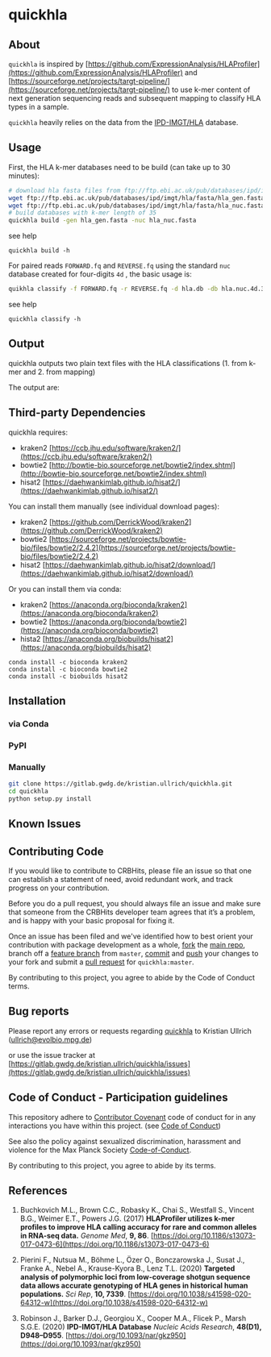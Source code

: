 # quickhla

## About

`quickhla` is inspired by [https://github.com/ExpressionAnalysis/HLAProfiler](https://github.com/ExpressionAnalysis/HLAProfiler)
and [https://sourceforge.net/projects/targt-pipeline/](https://sourceforge.net/projects/targt-pipeline/)
to use k-mer content of next generation sequencing reads and subsequent mapping to classify HLA types in a sample.

`quickhla` heavily relies on the data from the [IPD-IMGT/HLA](https://www.ebi.ac.uk/ipd/imgt/hla/) database.

## Usage

First, the HLA k-mer databases need to be build (can take up to 30 minutes):

```bash
# download hla fasta files from ftp://ftp.ebi.ac.uk/pub/databases/ipd/imgt/hla/fasta/
wget ftp://ftp.ebi.ac.uk/pub/databases/ipd/imgt/hla/fasta/hla_gen.fasta
wget ftp://ftp.ebi.ac.uk/pub/databases/ipd/imgt/hla/fasta/hla_nuc.fasta
# build databases with k-mer length of 35
quickhla build -gen hla_gen.fasta -nuc hla_nuc.fasta
```

see help

```
quickhla build -h
```

For paired reads `FORWARD.fq` and `REVERSE.fq` using the standard `nuc` database created for four-digits `4d` , the basic usage is:

```bash
quikhla classify -f FORWARD.fq -r REVERSE.fq -d hla.db -db hla.nuc.4d.35 -n 2
```

see help

```
quickhla classify -h
```

## Output

quickhla outputs two plain text files with the HLA classifications (1. from k-mer and 2. from mapping)

The output are:

## Third-party Dependencies

quickhla requires:

- kraken2 [https://ccb.jhu.edu/software/kraken2/](https://ccb.jhu.edu/software/kraken2/)
- bowtie2 [http://bowtie-bio.sourceforge.net/bowtie2/index.shtml](http://bowtie-bio.sourceforge.net/bowtie2/index.shtml)
- hisat2 [https://daehwankimlab.github.io/hisat2/](https://daehwankimlab.github.io/hisat2/)

You can install them manually (see individual download pages):

- kraken2 [https://github.com/DerrickWood/kraken2](https://github.com/DerrickWood/kraken2)
- bowtie2 [https://sourceforge.net/projects/bowtie-bio/files/bowtie2/2.4.2](https://sourceforge.net/projects/bowtie-bio/files/bowtie2/2.4.2)
- hisat2 [https://daehwankimlab.github.io/hisat2/download/](https://daehwankimlab.github.io/hisat2/download/)

Or you can install them via conda:

- kraken2 [https://anaconda.org/bioconda/kraken2](https://anaconda.org/bioconda/kraken2)
- bowtie2 [https://anaconda.org/bioconda/bowtie2](https://anaconda.org/bioconda/bowtie2)
- hista2 [https://anaconda.org/biobuilds/hisat2](https://anaconda.org/biobuilds/hisat2)

```
conda install -c bioconda kraken2
conda install -c bioconda bowtie2
conda install -c biobuilds hisat2
```

## Installation

### via Conda

### PyPI

### Manually

```bash
git clone https://gitlab.gwdg.de/kristian.ullrich/quickhla.git
cd quickhla
python setup.py install
```

## Known Issues

## Contributing Code

If you would like to contribute to CRBHits, please file an issue so that one can establish a statement of need, avoid redundant work, and track progress on your contribution.

Before you do a pull request, you should always file an issue and make sure that someone from the CRBHits developer team agrees that it’s a problem, and is happy with your basic proposal for fixing it.

Once an issue has been filed and we've identified how to best orient your contribution with package development as a whole, [fork](https://docs.github.com/en/github/getting-started-with-github/fork-a-repo) the [main repo](https://gitlab.gwdg.de/kristian.ullrich/quickhla), branch off a [feature branch](https://docs.github.com/en/github/collaborating-with-issues-and-pull-requests/about-branches) from `master`, [commit](https://docs.github.com/en/desktop/contributing-and-collaborating-using-github-desktop/committing-and-reviewing-changes-to-your-project) and [push](https://docs.github.com/en/github/using-git/pushing-commits-to-a-remote-repository) your changes to your fork and submit a [pull request](https://docs.github.com/en/github/collaborating-with-issues-and-pull-requests/proposing-changes-to-your-work-with-pull-requests) for `quickhla:master`.

By contributing to this project, you agree to abide by the Code of Conduct terms.

## Bug reports

Please report any errors or requests regarding [quickhla](https://gitlab.gwdg.de/kristian.ullrich/quickhla) to Kristian Ullrich (ullrich@evolbio.mpg.de)

or use the issue tracker at [https://gitlab.gwdg.de/kristian.ullrich/quickhla/issues](https://gitlab.gwdg.de/kristian.ullrich/quickhla/issues)

## Code of Conduct - Participation guidelines

This repository adhere to [Contributor Covenant](http://contributor-covenant.org) code of conduct for in any interactions you have within this project. (see [Code of Conduct](https://gitlab.gwdg.de/kristian.ullrich/quickhla/-/blob/master/CODE_OF_CONDUCT.md))

See also the policy against sexualized discrimination, harassment and violence for the Max Planck Society [Code-of-Conduct](https://www.mpg.de/11961177/code-of-conduct-en.pdf).

By contributing to this project, you agree to abide by its terms.

## References

1. Buchkovich M.L., Brown C.C., Robasky K., Chai S., Westfall S., Vincent B.G., Weimer E.T., Powers J.G. (2017)
   **HLAProfiler utilizes k-mer profiles to improve HLA calling accuracy for rare and common alleles in RNA-seq data.**
  *Genome Med*, **9, 86**. 
   [https://doi.org/10.1186/s13073-017-0473-6](https://doi.org/10.1186/s13073-017-0473-6)

2. Pierini F., Nutsua M., Böhme L., Özer O., Bonczarowska J., Susat J., Franke A., Nebel A., Krause-Kyora B., Lenz T.L. (2020)
   **Targeted analysis of polymorphic loci from low-coverage shotgun sequence data allows accurate genotyping of HLA genes in historical human populations.**
   *Sci Rep*, **10, 7339**. [https://doi.org/10.1038/s41598-020-64312-w](https://doi.org/10.1038/s41598-020-64312-w)

3. Robinson J., Barker D.J., Georgiou X., Cooper M.A., Flicek P., Marsh S.G.E. (2020)
   **IPD-IMGT/HLA Database**
   *Nucleic Acids Research*, **48(D1), D948–D955**. [https://doi.org/10.1093/nar/gkz950](https://doi.org/10.1093/nar/gkz950)

